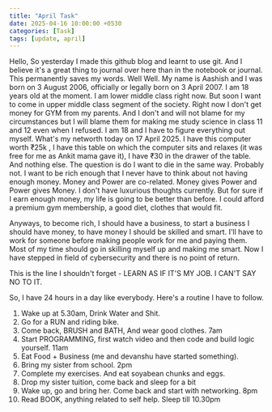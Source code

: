```yaml
---
title: "April Task"
date: 2025-04-16 10:00:00 +0530
categories: [Task]
tags: [update, april]
---
```

Hello, So yesterday I made this github blog and learnt to use git. And I believe it's a great thing to journal over here than in the notebook or journal. This permanently saves my words. Well Well. My name is Aashish and I was born on 3 August 2006, officially or legally born on 3 April 2007. I am 18 years old at the moment. I am lower middle class right now. But soon I want to come in upper middle class segment of the society. Right now I don't get money for GYM from my parents. And I don't and will not blame for my circumstances but I will blame them for making me study science in class 11 and 12 even when I refused. I am 18 and I have to figure everything out myself. What's my networth today on 17 April 2025. I have this computer worth ₹25k , I have this table on which the computer sits and relaxes (it was free for me as Ankit mama gave it), I have ₹30 in the drawer of the table. And nothing else. The question is do I want to die in the same way. Probably not. I want to be rich enough that I never have to think about not having enough money. Money and Power are co-related. Money gives Power and Power gives Money. I don't have luxurious thoughts currently. But for sure if I earn enough money, my life is going to be better than before. I could afford a premium gym membership, a good diet, clothes that would fit.

Anyways, to become rich, I should have a business, to start a business I should have money, to have money I should be skilled and smart. I'll have to work for someone before making people work for me and paying them. Most of my time should go in skilling myself up and making me smart. Now I have stepped in field of cybersecurity and there is no point of return. 

This is the line I shouldn't forget - LEARN AS IF IT'S MY JOB. I CAN'T SAY NO TO IT.

So, I have 24 hours in a day like everybody. Here's a routine I have to follow.
1. Wake up at 5.30am, Drink Water and Shit.
2. Go for a RUN and riding bike.
3. Come back, BRUSH and BATH, And wear good clothes. 7am
4. Start PROGRAMMING, first watch video and then code and build logic yourself. 11am
5. Eat Food + Business (me and devanshu have started something).
6. Bring my sister from school. 2pm
7. Complete my exercises. And eat soyabean chunks and eggs. 
8. Drop my sister tuition, come back and sleep for a bit
9. Wake up, go and bring her. Come back and start with networking. 8pm
10. Read BOOK, anything related to self help. Sleep till 10.30pm